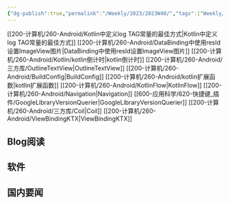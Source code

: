 ```yaml
---
{"dg-publish":true,"permalink":"/Weekly/2023/2023W40/","tags":["Weekly/2023/W28"],"noteIcon":""}
---
```


[[200-计算机/260-Android/Kotlin中定义log TAG常量的最佳方式\|Kotlin中定义log TAG常量的最佳方式]]
[[200-计算机/260-Android/DataBinding中使用resId设置ImageView图片\|DataBinding中使用resId设置ImageView图片]]
[[200-计算机/260-Android/Kotlin/kotlin倒计时\|kotlin倒计时]]
[[200-计算机/260-Android/三方库/OutlineTextView\|OutlineTextView]]
[[200-计算机/260-Android/BuildConfig\|BuildConfig]]
[[200-计算机/260-Android/kotlin扩展函数\|kotlin扩展函数]]
[[200-计算机/260-Android/KotlinFlow\|KotlinFlow]]
[[200-计算机/260-Android/Navigation\|Navigation]]
[[600-应用科学/620-快捷键_插件/GoogleLibraryVersionQuerier\|GoogleLibraryVersionQuerier]]
[[200-计算机/260-Android/三方库/Coil\|Coil]]
[[200-计算机/260-Android/ViewBindingKTX\|ViewBindingKTX]]
## Blog阅读


## 软件



## 国内要闻

